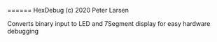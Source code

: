 ======
HexDebug
(c) 2020 Peter Larsen

Converts binary input to LED and 7Segment display for easy hardware debugging

